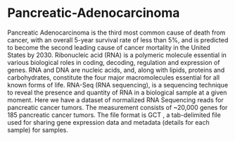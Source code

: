 # Pancreatic-Adenocarcinoma
Pancreatic Adenocarcinoma is the third most common cause of death from cancer, with an overall 5-year survival rate of less than 5%, and is predicted to become the second leading cause of cancer mortality in the United States by 2030. Ribonucleic acid (RNA) is a polymeric molecule essential in various biological roles in coding, decoding, regulation and expression of genes. RNA and DNA are nucleic acids, and, along with lipids, proteins and carbohydrates, constitute the four major macromolecules essential for all known forms of life. RNA-Seq (RNA sequencing), is a sequencing technique to reveal the presence and quantity of RNA in a biological sample at a given moment. Here we have a dataset of normalized RNA Sequencing reads for pancreatic cancer tumors. The measurement consists of ~20,000 genes for 185 pancreatic cancer tumors. The file format is GCT , a tab-delimited file used for sharing gene expression data and metadata (details for each sample) for samples.
